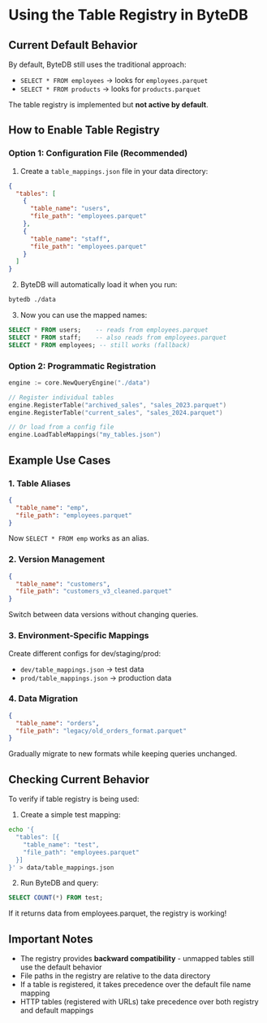 # Using the Table Registry in ByteDB

## Current Default Behavior

By default, ByteDB still uses the traditional approach:
- `SELECT * FROM employees` → looks for `employees.parquet`
- `SELECT * FROM products` → looks for `products.parquet`

The table registry is implemented but **not active by default**.

## How to Enable Table Registry

### Option 1: Configuration File (Recommended)

1. Create a `table_mappings.json` file in your data directory:

```json
{
  "tables": [
    {
      "table_name": "users",
      "file_path": "employees.parquet"
    },
    {
      "table_name": "staff",
      "file_path": "employees.parquet"
    }
  ]
}
```

2. ByteDB will automatically load it when you run:
```bash
bytedb ./data
```

3. Now you can use the mapped names:
```sql
SELECT * FROM users;    -- reads from employees.parquet
SELECT * FROM staff;    -- also reads from employees.parquet
SELECT * FROM employees; -- still works (fallback)
```

### Option 2: Programmatic Registration

```go
engine := core.NewQueryEngine("./data")

// Register individual tables
engine.RegisterTable("archived_sales", "sales_2023.parquet")
engine.RegisterTable("current_sales", "sales_2024.parquet")

// Or load from a config file
engine.LoadTableMappings("my_tables.json")
```

## Example Use Cases

### 1. Table Aliases
```json
{
  "table_name": "emp",
  "file_path": "employees.parquet"
}
```
Now `SELECT * FROM emp` works as an alias.

### 2. Version Management
```json
{
  "table_name": "customers",
  "file_path": "customers_v3_cleaned.parquet"
}
```
Switch between data versions without changing queries.

### 3. Environment-Specific Mappings
Create different configs for dev/staging/prod:
- `dev/table_mappings.json` → test data
- `prod/table_mappings.json` → production data

### 4. Data Migration
```json
{
  "table_name": "orders",
  "file_path": "legacy/old_orders_format.parquet"
}
```
Gradually migrate to new formats while keeping queries unchanged.

## Checking Current Behavior

To verify if table registry is being used:

1. Create a simple test mapping:
```bash
echo '{
  "tables": [{
    "table_name": "test",
    "file_path": "employees.parquet"
  }]
}' > data/table_mappings.json
```

2. Run ByteDB and query:
```sql
SELECT COUNT(*) FROM test;
```

If it returns data from employees.parquet, the registry is working!

## Important Notes

- The registry provides **backward compatibility** - unmapped tables still use the default behavior
- File paths in the registry are relative to the data directory
- If a table is registered, it takes precedence over the default file name mapping
- HTTP tables (registered with URLs) take precedence over both registry and default mappings